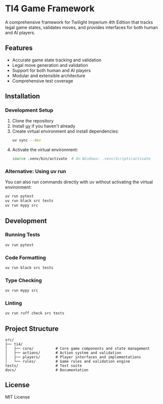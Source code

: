 # TI4 Game Framework

A comprehensive framework for Twilight Imperium 4th Edition that tracks legal game states, validates moves, and provides interfaces for both human and AI players.

## Features

- Accurate game state tracking and validation
- Legal move generation and validation
- Support for both human and AI players
- Modular and extensible architecture
- Comprehensive test coverage

## Installation

### Development Setup

1. Clone the repository
2. Install [uv](https://docs.astral.sh/uv/getting-started/installation/) if you haven't already
3. Create virtual environment and install dependencies:
   ```bash
   uv sync --dev
   ```
4. Activate the virtual environment:
   ```bash
   source .venv/bin/activate  # On Windows: .venv\Scripts\activate
   ```

### Alternative: Using uv run

You can also run commands directly with uv without activating the virtual environment:
```bash
uv run pytest
uv run black src tests
uv run mypy src
```

## Development

### Running Tests

```bash
uv run pytest
```

### Code Formatting

```bash
uv run black src tests
```

### Type Checking

```bash
uv run mypy src
```

### Linting

```bash
uv run ruff check src tests
```

## Project Structure

```
src/
├── ti4/
│   ├── core/          # Core game components and state management
│   ├── actions/       # Action system and validation
│   ├── players/       # Player interfaces and implementations
│   └── rules/         # Game rules and validation engine
tests/                 # Test suite
docs/                  # Documentation
```

## License

MIT License